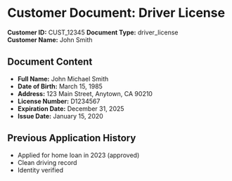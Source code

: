 # Customer Document: Driver License

**Customer ID:** CUST_12345
**Document Type:** driver_license  
**Customer Name:** John Smith

## Document Content
- **Full Name:** John Michael Smith
- **Date of Birth:** March 15, 1985
- **Address:** 123 Main Street, Anytown, CA 90210
- **License Number:** D1234567
- **Expiration Date:** December 31, 2025
- **Issue Date:** January 15, 2020

## Previous Application History
- Applied for home loan in 2023 (approved)
- Clean driving record
- Identity verified 

